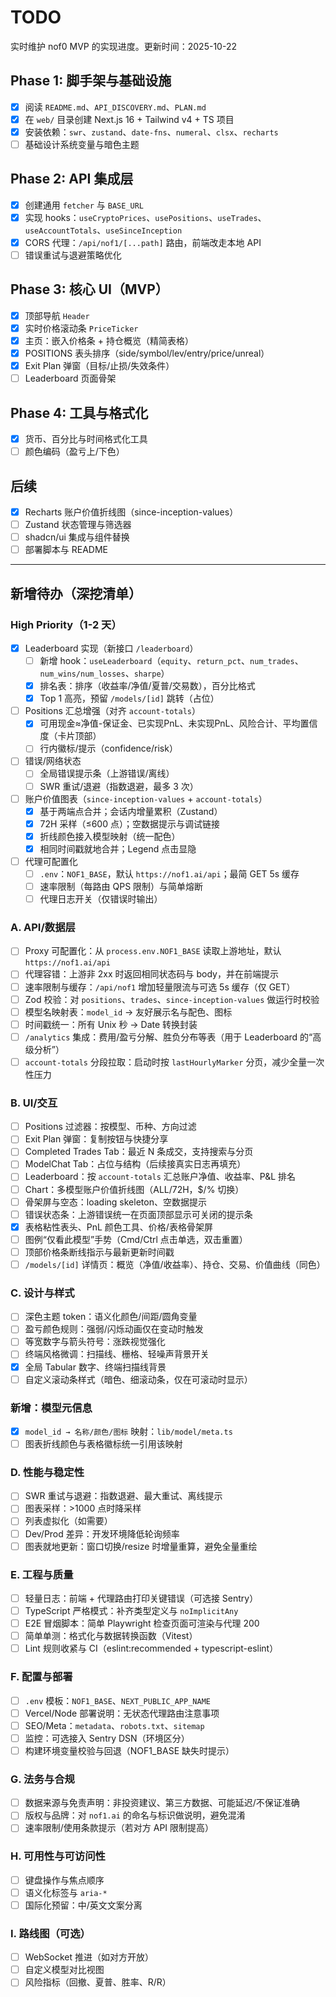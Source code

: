 # TODO

实时维护 nof0 MVP 的实现进度。更新时间：2025-10-22

## Phase 1: 脚手架与基础设施
- [x] 阅读 `README.md`、`API_DISCOVERY.md`、`PLAN.md`
- [x] 在 `web/` 目录创建 Next.js 16 + Tailwind v4 + TS 项目
- [x] 安装依赖：`swr`、`zustand`、`date-fns`、`numeral`、`clsx`、`recharts`
- [ ] 基础设计系统变量与暗色主题

## Phase 2: API 集成层
- [x] 创建通用 `fetcher` 与 `BASE_URL`
- [x] 实现 hooks：`useCryptoPrices`、`usePositions`、`useTrades`、`useAccountTotals`、`useSinceInception`
- [x] CORS 代理：`/api/nof1/[...path]` 路由，前端改走本地 API
- [ ] 错误重试与退避策略优化

## Phase 3: 核心 UI（MVP）
- [x] 顶部导航 `Header`
- [x] 实时价格滚动条 `PriceTicker`
- [x] 主页：嵌入价格条 + 持仓概览（精简表格）
 - [x] POSITIONS 表头排序（side/symbol/lev/entry/price/unreal）
 - [x] Exit Plan 弹窗（目标/止损/失效条件）
 - [ ] Leaderboard 页面骨架

## Phase 4: 工具与格式化
- [x] 货币、百分比与时间格式化工具
- [ ] 颜色编码（盈亏上/下色）

## 后续
- [x] Recharts 账户价值折线图（since-inception-values）
- [ ] Zustand 状态管理与筛选器
- [ ] shadcn/ui 集成与组件替换
- [ ] 部署脚本与 README

---

## 新增待办（深挖清单）

### High Priority（1-2 天）
- [x] Leaderboard 实现（新接口 `/leaderboard`）
  - [ ] 新增 hook：`useLeaderboard`（`equity`、`return_pct`、`num_trades`、`num_wins/num_losses`、`sharpe`）
  - [x] 排名表：排序（收益率/净值/夏普/交易数），百分比格式
  - [x] Top 1 高亮，预留 `/models/[id]` 跳转（占位）
- [ ] Positions 汇总增强（对齐 `account-totals`）
  - [x] 可用现金≈净值-保证金、已实现PnL、未实现PnL、风险合计、平均置信度（卡片顶部）
  - [ ] 行内徽标/提示（confidence/risk）
- [ ] 错误/网络状态
  - [ ] 全局错误提示条（上游错误/离线）
  - [ ] SWR 重试/退避（指数退避，最多 3 次）
- [ ] 账户价值图表（`since-inception-values` + `account-totals`）
  - [x] 基于两端点合并；会话内增量累积（Zustand）
  - [x] 72H 采样（≤600 点）；空数据提示与调试链接
  - [x] 折线颜色接入模型映射（统一配色）
  - [x] 相同时间戳就地合并；Legend 点击显隐
- [ ] 代理可配置化
  - [ ] `.env`：`NOF1_BASE`，默认 `https://nof1.ai/api`；最简 GET 5s 缓存
  - [ ] 速率限制（每路由 QPS 限制）与简单熔断
  - [ ] 代理日志开关（仅错误时输出）

### A. API/数据层
- [ ] Proxy 可配置化：从 `process.env.NOF1_BASE` 读取上游地址，默认 `https://nof1.ai/api`
- [ ] 代理容错：上游非 2xx 时返回相同状态码与 body，并在前端提示
- [ ] 速率限制与缓存：`/api/nof1` 增加轻量限流与可选 5s 缓存（仅 GET）
- [ ] Zod 校验：对 `positions`、`trades`、`since-inception-values` 做运行时校验
- [ ] 模型名映射表：`model_id` → 友好展示名与配色、图标
- [ ] 时间戳统一：所有 Unix 秒 → Date 转换封装
 - [ ] `/analytics` 集成：费用/盈亏分解、胜负分布等表（用于 Leaderboard 的“高级分析”）
 - [ ] `account-totals` 分段拉取：启动时按 `lastHourlyMarker` 分页，减少全量一次性压力

### B. UI/交互
- [ ] Positions 过滤器：按模型、币种、方向过滤
- [ ] Exit Plan 弹窗：复制按钮与快捷分享
- [ ] Completed Trades Tab：最近 N 条成交，支持搜索与分页
- [ ] ModelChat Tab：占位与结构（后续接真实日志再填充）
- [ ] Leaderboard：按 `account-totals` 汇总账户净值、收益率、P&L 排名
- [ ] Chart：多模型账户价值折线图（ALL/72H，$/% 切换）
- [ ] 骨架屏与空态：loading skeleton、空数据提示
- [ ] 错误状态条：上游错误统一在页面顶部显示可关闭的提示条
- [x] 表格粘性表头、PnL 颜色工具、价格/表格骨架屏
 - [ ] 图例“仅看此模型”手势（Cmd/Ctrl 点击单选，双击重置）
 - [ ] 顶部价格条断线指示与最新更新时间戳
 - [ ] `/models/[id]` 详情页：概览（净值/收益率）、持仓、交易、价值曲线（同色）

### C. 设计与样式
- [ ] 深色主题 token：语义化颜色/间距/圆角变量
- [ ] 盈亏颜色规则：强弱/闪烁动画仅在变动时触发
- [ ] 等宽数字与箭头符号：涨跌视觉强化
- [ ] 终端风格微调：扫描线、栅格、轻噪声背景开关
- [x] 全局 Tabular 数字、终端扫描线背景
 - [ ] 自定义滚动条样式（暗色、细滚动条，仅在可滚动时显示）

### 新增：模型元信息
- [x] `model_id → 名称/颜色/图标` 映射：`lib/model/meta.ts`
- [ ] 图表折线颜色与表格徽标统一引用该映射

### D. 性能与稳定性
- [ ] SWR 重试与退避：指数退避、最大重试、离线提示
- [ ] 图表采样：>1000 点时降采样
- [ ] 列表虚拟化（如需要）
- [ ] Dev/Prod 差异：开发环境降低轮询频率
 - [ ] 图表就地更新：窗口切换/resize 时增量重算，避免全量重绘

### E. 工程与质量
- [ ] 轻量日志：前端 + 代理路由打印关键错误（可选接 Sentry）
- [ ] TypeScript 严格模式：补齐类型定义与 `noImplicitAny`
- [ ] E2E 冒烟脚本：简单 Playwright 检查页面可渲染与代理 200
- [ ] 简单单测：格式化与数据转换函数（Vitest）
 - [ ] Lint 规则收紧与 CI（eslint:recommended + typescript-eslint）

### F. 配置与部署
- [ ] `.env` 模板：`NOF1_BASE`、`NEXT_PUBLIC_APP_NAME`
- [ ] Vercel/Node 部署说明：无状态代理路由注意事项
- [ ] SEO/Meta：`metadata`、`robots.txt`、`sitemap`
- [ ] 监控：可选接入 Sentry DSN（环境区分）
 - [ ] 构建环境变量校验与回退（NOF1_BASE 缺失时提示）

### G. 法务与合规
- [ ] 数据来源与免责声明：非投资建议、第三方数据、可能延迟/不保证准确
- [ ] 版权与品牌：对 `nof1.ai` 的命名与标识做说明，避免混淆
 - [ ] 速率限制/使用条款提示（若对方 API 限制提高）

### H. 可用性与可访问性
- [ ] 键盘操作与焦点顺序
- [ ] 语义化标签与 `aria-*`
- [ ] 国际化预留：中/英文文案分离

### I. 路线图（可选）
- [ ] WebSocket 推进（如对方开放）
- [ ] 自定义模型对比视图
- [ ] 风险指标（回撤、夏普、胜率、R/R）
